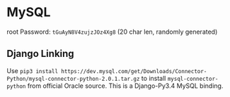 # MySQL

root Password: `tGuAyN8V4zujzJOz4Xg8` (20 char len, randomly generated)

Django Linking
---------------
Use `pip3 install https://dev.mysql.com/get/Downloads/Connector-Python/mysql-connector-python-2.0.1.tar.gz` to install `mysql-connector-python` from official Oracle source. This is a Django-Py3.4 MySQL binding.